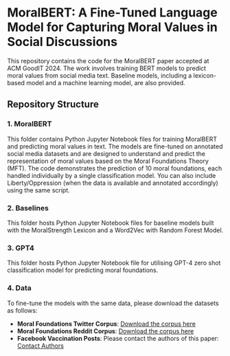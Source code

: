# MoralBERT: A Fine-Tuned Language Model for Capturing Moral Values in Social Discussions

This repository contains the code for the MoralBERT paper accepted at ACM GoodIT 2024. The work involves training BERT models to predict moral values from social media text. 
Baseline models, including a lexicon-based model and a machine learning model, are also provided.

## Repository Structure

### 1. MoralBERT
This folder contains Python Jupyter Notebook files for training MoralBERT and predicting moral values in text. 
The models are fine-tuned on annotated social media datasets and are designed to understand and predict the representation of moral values based on the Moral Foundations Theory (MFT).
The code demonstrates the prediction of 10 moral foundations, each handled individually by a single classification model. You can also include Liberty/Oppression (when the data is available and annotated accordingly) using the same script.

### 2. Baselines
This folder hosts Python Jupyter Notebook files for baseline models built with the MoralStrength Lexicon and a Word2Vec with Random Forest Model.

### 3. GPT4
This folder hosts Python Jupyter Notebook file for utilising GPT-4 zero shot classification model for predicting moral foundations.


### 4. Data
To fine-tune the models with the same data, please download the datasets as follows:

- **Moral Foundations Twitter Corpus**: [Download the corpus here](https://osf.io/k5n7y/)
- **Moral Foundations Reddit Corpus**: [Download the corpus here](https://huggingface.co/datasets/USC-MOLA-Lab/MFRC)
- **Facebook Vaccination Posts**: Please contact the authors of this paper: [Contact Authors](https://dl.acm.org/doi/10.1145/3543507.3583865)
